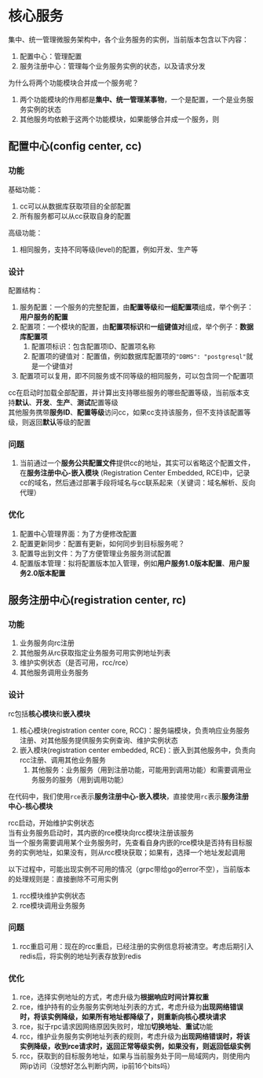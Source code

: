 # 核心服务

集中、统一管理微服务架构中，各个业务服务的实例，当前版本包含以下内容：

1. 配置中心：管理配置
2. 服务注册中心：管理每个业务服务实例的状态，以及请求分发

为什么将两个功能模块合并成一个服务呢？  
1. 两个功能模块的作用都是**集中、统一管理某事物**，一个是配置，一个是业务服务实例的状态
2. 其他服务均依赖于这两个功能模块，如果能够合并成一个服务，则

## 配置中心(config center, cc)

### 功能

基础功能：

1. cc可以从数据库获取项目的全部配置
2. 所有服务都可以从cc获取自身的配置

高级功能：

1. 相同服务，支持不同等级(level)的配置，例如开发、生产等

### 设计

配置结构：

1. 服务配置：一个服务的完整配置，由**配置等级**和**一组配置项**组成，举个例子：**用户服务的配置**
2. 配置项：一个模块的配置，由**配置项标识**和**一组键值对**组成，举个例子：**数据库配置项**
    1. 配置项标识：包含配置项ID、配置项名称
    2. 配置项的键值对：配置值，例如数据库配置项的`"DBMS": "postgresql"`就是一个键值对
3. 配置项可以复用，即不同服务或不同等级的相同服务，可以包含同一个配置项

cc在启动时加载全部配置，并计算出支持哪些服务的哪些配置等级，当前版本支持**默认**、**开发**、**生产**、**测试**配置等级  
其他服务携带**服务ID**、**配置等级**访问cc，如果cc支持该服务，但不支持该配置等级，则返回**默认**等级的配置

### 问题

1. 当前通过一个**服务公共配置文件**提供cc的地址，其实可以省略这个配置文件，在**服务注册中心-嵌入模块**
   (Registration Center Embedded, RCE)中，记录cc的域名，然后通过部署手段将域名与cc联系起来（关键词：域名解析、反向代理）

### 优化

1. 配置中心管理界面：为了方便修改配置
2. 配置更新同步：配置有更新，如何同步到目标服务呢？
3. 配置导出到文件：为了方便管理业务服务测试配置
4. 配置版本管理：拟将配置版本加入管理，例如**用户服务1.0版本配置**、**用户服务2.0版本配置**

## 服务注册中心(registration center, rc)

### 功能

1. 业务服务向rc注册
2. 其他服务从rc获取指定业务服务可用实例地址列表
3. 维护实例状态（是否可用，rcc/rce）
4. 其他服务调用业务服务

### 设计

rc包括**核心模块**和**嵌入模块**

1. 核心模块(registration center core, RCC)：服务端模块，负责响应业务服务注册、对其他服务提供服务实例查询、维护实例状态
2. 嵌入模块(registration center embedded, RCE)：嵌入到其他服务中，负责向rcc注册、调用其他业务服务
    1. 其他服务：业务服务（用到注册功能，可能用到调用功能）和需要调用业务服务的服务（用到调用功能）

在代码中，我们使用`rce`表示**服务注册中心-嵌入模块**，直接使用`rc`表示**服务注册中心-核心模块**

rcc启动，开始维护实例状态  
当有业务服务启动时，其内嵌的rce模块向rcc模块注册该服务  
当一个服务需要调用某个业务服务时，先查看自身内嵌的rce模块是否持有目标服务的实例地址，如果没有，则从rcc模块获取；如果有，选择一个地址发起调用

以下过程中，可能出现实例不可用的情况（grpc带给go的error不空），当前版本的处理规则是：直接删除不可用实例

1. rcc模块维护实例状态
2. rce模块调用业务服务

### 问题

1. rcc重启可用：现在的rcc重启，已经注册的实例信息将被清空。考虑后期引入redis后，将实例的地址列表存放到redis

### 优化

1. rce，选择实例地址的方式，考虑升级为**根据响应时间计算权重**
2. rce，维护持有的业务服务实例地址列表的方式，考虑升级为**出现网络错误时，将该实例降级，如果所有地址都降级了，则重新向核心模块请求**
3. rce，拟于rpc请求因网络原因失败时，增加**切换地址**、**重试**功能
4. rcc，维护业务服务实例地址列表的规则，考虑升级为**出现网络错误时，将该实例降级，收到rce请求时，返回正常等级实例，如果没有，则返回低级实例**
5. rcc，获取到的目标服务地址，如果与当前服务处于同一局域网内，则使用内网ip访问（没想好怎么判断内网，ip前16个bits吗）
